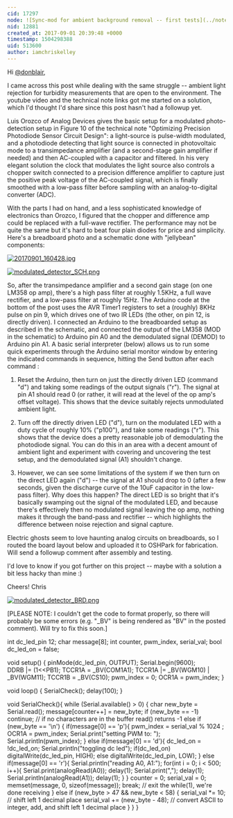 ```yaml
---
cid: 17297
node: ![Sync-mod for ambient background removal -- first tests](../notes/donblair/03-23-2016/sync-mod-for-ambient-background-removal-first-tests)
nid: 12881
created_at: 2017-09-01 20:39:48 +0000
timestamp: 1504298388
uid: 513600
author: iamchriskelley
---
```


Hi [@donblair](/profile/donblair),

I came across this post while dealing with the same struggle -- ambient light rejection for turbidity measurements that are open to the environment. The youtube video and the technical note links got me started on a solution, which I'd thought I'd share since this post hasn't had a followup yet.

Luis Orozco of Analog Devices gives the basic setup for a modulated photo-detection setup in Figure 10 of the technical note "Optimizing Precision Photodiode Sensor Circuit Design": a light-source is pulse-width modulated, and a photodiode detecting that light source is connected in photovoltaic mode to a transimpedance amplifier (and a second-stage gain amplifier if needed) and then AC-coupled with a capacitor and filtered. In his very elegant solution the clock that modulates the light source also controls a chopper switch connected to a precision difference amplifier to capture just the positive peak voltage of the AC-coupled signal, which is finally smoothed with a low-pass filter before sampling with an analog-to-digital converter (ADC).

With the parts I had on hand, and a less sophisticated knowledge of electronics than Orozco, I figured that the chopper and difference amp could be replaced with a full-wave rectifier. The performance may not be quite the same but it's hard to beat four plain diodes for price and simplicity. Here's a breadboard photo and a schematic done with "jellybean" components:

[![20170901_160428.jpg](https://publiclab.org/system/images/photos/000/021/520/large/20170901_160428.jpg)](https://publiclab.org/system/images/photos/000/021/520/original/20170901_160428.jpg)



[![modulated_detector_SCH.png](https://publiclab.org/system/images/photos/000/021/517/large/modulated_detector_SCH.png)](https://publiclab.org/system/images/photos/000/021/517/original/modulated_detector_SCH.png)


So, after the transimpedance amplifier and a second gain stage (on one LM358 op amp), there's a high pass filter at roughly 1.5KHz, a full wave rectifier, and a low-pass filter at roughly 15Hz. The Arduino code at the bottom of the post uses the AVR Timer1 registers to set a (roughly) 8KHz pulse on pin 9, which drives one of two IR LEDs (the other, on pin 12, is directly driven). I connected an Arduino to the breadboarded setup as described in the schematic, and connected the output of the LM358 (MOD in the schematic) to Arduino pin A0 and the demodulated signal (DEMOD) to Arduino pin A1. A basic serial interpreter (below) allows us to run some quick experiments through the Arduino serial monitor window by entering the indicated commands in sequence, hitting the Send button after each command :

1. Reset the Arduino, then turn on just the directly driven LED (command "d") and taking some readings of the output signals ("r"). The signal at pin A1 should read 0 (or rather, it will read at the level of the op amp's offset voltage). This shows that the device suitably rejects unmodulated ambient light.

2. Turn off the directly driven LED ("d"), turn on the modulated LED with a duty cycle of roughly 10% ("p100"), and take some readings ("r"). This shows that the device does a pretty reasonable job of demodulating the photodiode signal. You can do this in an area with a decent amount of ambient light and experiment with covering and uncovering the test setup, and the demodulated signal (A1) shouldn't change. 

3. However, we can see some limitations of the system if we then turn on the direct LED again ("d") -- the signal at A1 should drop to 0 (after a few seconds, given the discharge curve of the 10uF capacitor in the low-pass filter). Why does this happen? The direct LED is so bright that it's basically swamping out the signal of the modulated LED, and because there's effectively then no modulated signal leaving the op amp, nothing makes it through the band-pass and rectifier -- which highlights the difference between noise rejection and signal capture.

Electric ghosts seem to love haunting analog circuits on breadboards, so I routed the board layout below and uploaded it to OSHPark for fabrication. Will send a followup comment after assembly and testing.

I'd love to know if you got further on this project -- maybe with a solution a bit less hacky than mine :)

Cheers!
Chris


[![modulated_detector_BRD.png](https://publiclab.org/system/images/photos/000/021/519/large/modulated_detector_BRD.png)](https://publiclab.org/system/images/photos/000/021/519/original/modulated_detector_BRD.png)


[PLEASE NOTE: I couldn't get the code to format properly, so there will probably be some errors (e.g. "_BV" is being rendered as "BV" in the posted comment). Will try to fix this soon.]

int dc_led_pin 12;
char message[8];
int counter, pwm_index, serial_val;
bool dc_led_on = false;
  
void setup() {
  pinMode(dc_led_pin, OUTPUT);
  Serial.begin(9600);  
  DDRB |= (1<<PB1);
  TCCR1A = _BV(COM1A1); TCCR1A |= _BV(WGM10) | _BV(WGM11);
  TCCR1B = _BV(CS10);
  pwm_index = 0;
  OCR1A = pwm_index; 
}

void loop() {
  SerialCheck();
  delay(100);
}

void SerialCheck(){
  while (Serial.available() > 0) {
    char new_byte = Serial.read();
    message[counter++] = new_byte;
    if (new_byte == -1) continue;  // if no characters are in the buffer read() returns -1
    else if (new_byte == '\n')
    {
      if(message[0] == 'p'){
        pwm_index = serial_val % 1024 ;
        OCR1A = pwm_index;
        Serial.print("setting PWM to: ");
        Serial.println(pwm_index);
      }
      else if(message[0] == 'd'){
        dc_led_on = !dc_led_on;
        Serial.println("toggling dc led");
        if(dc_led_on) digitalWrite(dc_led_pin, HIGH);
        else digitalWrite(dc_led_pin, LOW);
      }
      else if(message[0] == 'r'){
        Serial.println("reading A0, A1:");
        for(int i = 0; i < 500; i++){
          Serial.print(analogRead(A0)); delay(1);
          Serial.print(","); delay(1);
          Serial.println(analogRead(A1)); delay(1);
        }
      }
      counter = 0;
      serial_val = 0;
      memset(message, 0, sizeof(message));
      break;   // exit the while(1), we're done receiving
    }
    else if (new_byte > 47 && new_byte < 58)
    {
      serial_val *= 10;  // shift left 1 decimal place
      serial_val += (new_byte - 48); // convert ASCII to integer, add, and shift left 1 decimal place
    }
  }
}


